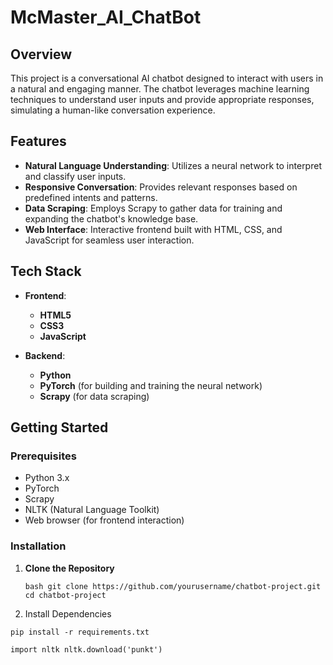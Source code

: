 # McMaster_AI_ChatBot

## Overview

This project is a conversational AI chatbot designed to interact with users in a natural and engaging manner. The chatbot leverages machine learning techniques to understand user inputs and provide appropriate responses, simulating a human-like conversation experience.

## Features

- **Natural Language Understanding**: Utilizes a neural network to interpret and classify user inputs.
- **Responsive Conversation**: Provides relevant responses based on predefined intents and patterns.
- **Data Scraping**: Employs Scrapy to gather data for training and expanding the chatbot's knowledge base.
- **Web Interface**: Interactive frontend built with HTML, CSS, and JavaScript for seamless user interaction.

## Tech Stack

- **Frontend**:
  - **HTML5**
  - **CSS3**
  - **JavaScript**

- **Backend**:
  - **Python**
  - **PyTorch** (for building and training the neural network)
  - **Scrapy** (for data scraping)

## Getting Started

### Prerequisites

- Python 3.x
- PyTorch
- Scrapy
- NLTK (Natural Language Toolkit)
- Web browser (for frontend interaction)

### Installation

1. **Clone the Repository**

   ``bash
   git clone https://github.com/yourusername/chatbot-project.git
   cd chatbot-project``

2. Install Dependencies

``pip install -r requirements.txt``

``import nltk
nltk.download('punkt') ``

